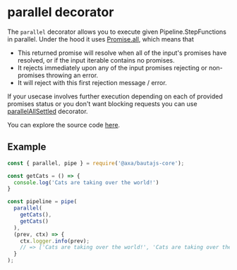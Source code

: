 # parallel decorator

The `parallel` decorator allows you to execute given Pipeline.StepFunctions in parallel. Under the hood it uses [Promise.all](https://developer.mozilla.org/en-US/docs/Web/JavaScript/Reference/Global_Objects/Promise/all), which means that

- This returned promise will resolve when all of the input's promises have resolved, or if the input iterable contains no promises.
- It rejects immediately upon any of the input promises rejecting or non-promises throwing an error.
- It will reject with this first rejection message / error.

If your usecase involves further execution depending on each of provided promises status or you don't want blocking requests you can use [parallelAllSettled](./parallelSettled.md) decorator.

You can explore the source code [here](../../packages/bautajs-core/src/decorators/parallel.ts).

## Example

```js
const { parallel, pipe } = require('@axa/bautajs-core');

const getCats = () => {
  console.log('Cats are taking over the world!')
}

const pipeline = pipe(
  parallel(
    getCats(),
    getCats()
  ),
  (prev, ctx) => {
    ctx.logger.info(prev);
    // => ['Cats are taking over the world!', 'Cats are taking over the world!']
  }
);
```
